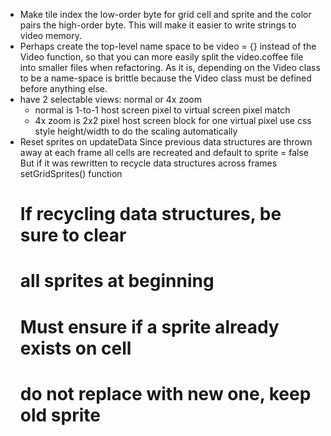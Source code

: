 - Make tile index the low-order byte for grid cell and sprite
  and the color pairs the high-order byte.
  This will make it easier to write strings to video memory.
- Perhaps create the top-level name space to be video = {}
  instead of the Video function, so that you can more easily split
  the video.coffee file into smaller files when refactoring.
  As it is, depending on the Video class to be a name-space is brittle
  because the Video class must be defined before anything else.
- have 2 selectable views: normal or 4x zoom
  - normal is 1-to-1 host screen pixel to virtual screen pixel match
  - 4x zoom is 2x2 pixel host screen block for one virtual pixel
    use css style height/width to do the scaling automatically
- Reset sprites on updateData
  Since previous data structures are thrown away at each frame
  all cells are recreated and default to sprite = false
  But if it was rewritten to recycle data structures across frames
  setGridSprites() function
  # If recycling data structures, be sure to clear
  # all sprites at beginning
  # Must ensure if a sprite already exists on cell
  # do not replace with new one, keep old sprite
